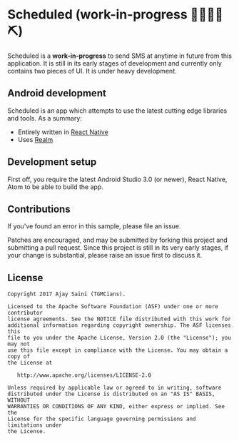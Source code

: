 # Scheduled (work-in-progress 👷🔧️👷‍♀️⛏)

Scheduled is a **work-in-progress** to send SMS at anytime in future from this application. It is still in its early stages of development and currently
only contains two pieces of UI. It is under heavy development.

## Android development

Scheduled is an app which attempts to use the latest cutting edge libraries and tools. As a summary:

 * Entirely written in [React Native](https://facebook.github.io/react-native/)
 * Uses [Realm](https://realm.io/)

## Development setup

First off, you require the latest Android Studio 3.0 (or newer), React Native, Atom to be able to build the app.

## Contributions

If you've found an error in this sample, please file an issue.

Patches are encouraged, and may be submitted by forking this project and
submitting a pull request. Since this project is still in its very early stages,
if your change is substantial, please raise an issue first to discuss it.

## License

```
Copyright 2017 Ajay Saini (TGMCians).

Licensed to the Apache Software Foundation (ASF) under one or more contributor
license agreements. See the NOTICE file distributed with this work for
additional information regarding copyright ownership. The ASF licenses this
file to you under the Apache License, Version 2.0 (the "License"); you may not
use this file except in compliance with the License. You may obtain a copy of
the License at

   http://www.apache.org/licenses/LICENSE-2.0

Unless required by applicable law or agreed to in writing, software
distributed under the License is distributed on an "AS IS" BASIS, WITHOUT
WARRANTIES OR CONDITIONS OF ANY KIND, either express or implied. See the
License for the specific language governing permissions and limitations under
the License.
```
